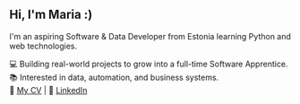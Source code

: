 ## Hi, I'm Maria :)
I'm an aspiring Software & Data Developer from Estonia learning Python and web technologies. <br/>

💻 Building real-world projects to grow into a full-time Software Apprentice.<br/>
📚 Interested in data, automation, and business systems.<br/>
📄 [My CV](https://drive.google.com/drive/folders/1UASeelggsLdcivObgc_ctoKE-IIkeAMJ?usp=sharing) | 💼 [LinkedIn](www.linkedin.com/in/maria-vorontsova-805a8832b)<br/>
<!--
**Marrmora/marrmora** is a ✨ _special_ ✨ repository because its `README.md` (this file) appears on your GitHub profile.

Here are some ideas to get you started:

- 🔭 I’m currently working on ...
- 🌱 I’m currently learning ...
- 👯 I’m looking to collaborate on ...
- 🤔 I’m looking for help with ...
- 💬 Ask me about ...
- 📫 How to reach me: ...
- 😄 Pronouns: ...
- ⚡ Fun fact: ...
-->
